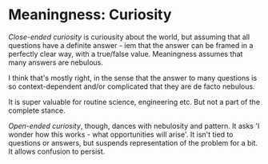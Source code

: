 # Meaningness: Curiosity
*Close-ended curiosity* is curiousity about the world, but assuming that all questions have a definite answer - iem that the answer can be framed in a perfectly clear way, with a true/false value. Meaningness assumes that many answers are nebulous.

I think that's mostly right, in the sense that the answer to many questions is so context-dependent and/or complicated  that they are de facto nebulous.

It is super valuable for routine science, engineering etc. But not a part of the complete stance.

*Open-ended curiosity*, though, dances with nebulosity and pattern. It asks 'I wonder how this works - what opportunities will arise'. It isn't tied to questions or answers, but suspends representation of the problem for a bit. It allows confusion to persist.

<!-- {BearID:A90D9AEC-54CE-4D67-AC74-03BB8FABB8AF-345-00000124C7485055} -->
